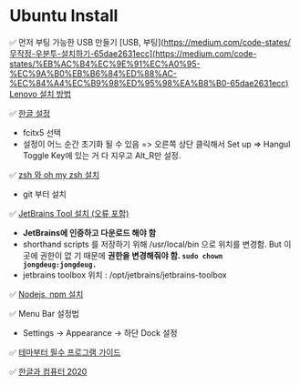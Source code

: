# Ubuntu Install

✅ 먼저 부팅 가능한 USB 만들기
[USB, 부팅](https://medium.com/code-states/무작정-우분투-설치하기-65dae2631ecc](https://medium.com/code-states/%EB%AC%B4%EC%9E%91%EC%A0%95-%EC%9A%B0%EB%B6%84%ED%88%AC-%EC%84%A4%EC%B9%98%ED%95%98%EA%B8%B0-65dae2631ecc)
[Lenovo 설치 방법](https://download.lenovo.com/pccbbs/thinkcentre_pdf/ts_p360_ubuntu_22.04_lts_installation_guide.pdf)

✅ [한글 설정](https://osg.kr/archives/913)   
- fcitx5 선택
- 설정이 어느 순간 초기화 될 수 있음 =>  오른쪽 상단 클릭해서 Set up => Hangul Toggle Key에 있는 거 다 지우고 Alt_R만 설정.

✅ [zsh 와 oh my zsh 설치](https://guiyomi.tistory.com/114)
- git 부터 설치

✅ [JetBrains Tool 설치 (오류 포함)](https://askubuntu.com/questions/1410885/how-to-install-jetbrains-toolbox-in-ubuntu-22-04-lts) 
- **JetBrains에 인증하고 다운로드 해야 함**
- shorthand scripts 를 저장하기 위해 /usr/local/bin 으로 위치를 변경함. But 이곳에 권한이 없 기 때문에 **권한을 변경해줘야 함. `sudo chown jongdeug:jongdeug.`**
- jetbrains toolbox 위치 : /opt/jetbrains/jetbrains-toolbox

✅ [Nodejs, npm 설치](https://jjeongil.tistory.com/2106)

✅ Menu Bar 설정법
- Settings -> Appearance -> 하단 Dock 설정

✅ [테마부터 필수 프로그램 가이드](https://ingu627.github.io/tips/ubuntu2204/)

✅ [한글과 컴퓨터 2020](https://nooree.com/74)


